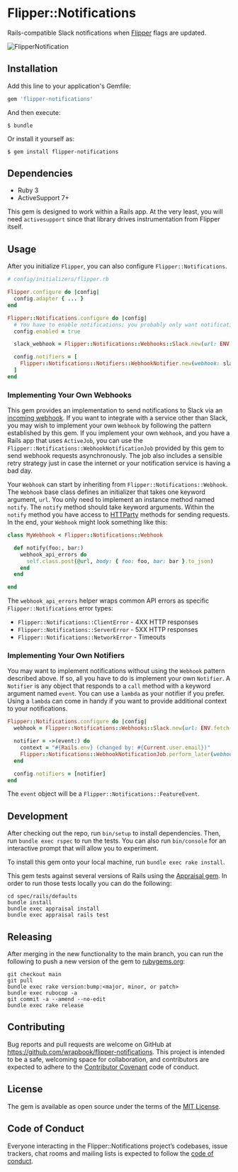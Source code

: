 # Flipper::Notifications

Rails-compatible Slack notifications when [Flipper](https://github.com/jnunemaker/flipper)
flags are updated.

![FlipperNotification](images/flipper-notifications.png)

## Installation

Add this line to your application's Gemfile:

```ruby
gem 'flipper-notifications'
```

And then execute:

    $ bundle

Or install it yourself as:

    $ gem install flipper-notifications

## Dependencies

* Ruby 3
* ActiveSupport 7+

This gem is designed to work within a Rails app. At the very least, you will
need `activesupport` since that library drives instrumentation from Flipper
itself.

## Usage

After you initialize `Flipper`, you can also configure `Flipper::Notifications`.

```ruby
# config/initializers/flipper.rb

Flipper.configure do |config|
  config.adapter { ... }
end

Flipper::Notifications.configure do |config|
  # You have to enable notifications; you probably only want notifications enabled in production.
  config.enabled = true

  slack_webhook = Flipper::Notifications::Webhooks::Slack.new(url: ENV.fetch("SLACK_WEBHOOK_URL"))

  config.notifiers = [
    Flipper::Notifications::Notifiers::WebhookNotifier.new(webhook: slack_webhook)
  ]
end
```

### Implementing Your Own Webhooks

This gem provides an implementation to send notifications to Slack via an
[incoming webhook](https://api.slack.com/messaging/webhooks).
If you want to integrate with a service other than Slack, you may wish to
implement your own `Webhook` by following the pattern established by this gem.
If you implement your own `Webhook`, and you have a Rails app that uses `ActiveJob`,
you can use the `Flipper::Notifications::WebhookNotificationJob` provided by this
gem to send webhook requests asynchronously. The job also includes a sensible
retry strategy just in case the internet or your notification service is having a bad day.

Your `Webhook` can start by inheriting from `Flipper::Notifications::Webhook`.
The `Webhook` base class defines an initializer that takes one keyword argument, `url`.
You only need to implement an instance method named `notify`. The `notify` method
should take keyword arguments.  Within the `notify` method you have access to
[HTTParty](https://github.com/jnunemaker/httparty) methods for sending requests.
In the end, your `Webhook` might look something like this:

```ruby
class MyWebhook < Flipper::Notifications::Webhook

  def notify(foo:, bar:)
    webhook_api_errors do
      self.class.post(@url, body: { foo: foo, bar: bar }.to_json)
    end
  end

end
```

The `webhook_api_errors` helper wraps common API errors as specific `Flipper::Notifications`
error types:

* `Flipper::Notifications::ClientError` - 4XX HTTP responses
* `Flipper::Notifications::ServerError` - 5XX HTTP responses
* `Flipper::Notifications::NetworkError` - Timeouts

### Implementing Your Own Notifiers

You may want to implement notifications without using the `Webhook` pattern
described above. If so, all you have to do is implement your own `Notifier`.
A `Notifier` is any object that responds to a `call` method with a keyword
argument named `event`. You can use a `lambda` as your notifier if you prefer.
Using a `lambda` can come in handy if you want to provide additional context
to your notifications.

```ruby
Flipper::Notifications.configure do |config|
  webhook = Flipper::Notifications::Webhooks::Slack.new(url: ENV.fetch("SLACK_WEBHOOK_URL"))

  notifier = ->(event:) do
    context = "#{Rails.env} (changed by: #{Current.user.email})"
    Flipper::Notifications::WebhookNotificationJob.perform_later(webhook: webhook, event: event, context_markdown: context)
  end

  config.notifiers = [notifier]
end
```

The `event` object will be a `Flipper::Notifications::FeatureEvent`.

## Development

After checking out the repo, run `bin/setup` to install dependencies.
Then, run `bundle exec rspec` to run the tests. You can also run `bin/console` for an
interactive prompt that will allow you to experiment.

To install this gem onto your local machine, run `bundle exec rake install`.

This gem tests against several versions of Rails using the [Appraisal gem](https://github.com/thoughtbot/appraisal).
In order to run those tests locally you can do the following:

```
cd spec/rails/defaults
bundle install
bundle exec appraisal install
bundle exec appraisal rails test
```

## Releasing

After merging in the new functionality to the main branch, you can run the following
to push a new version of the gem to [rubygems.org](https://rubygems.org):

```
git checkout main
git pull
bundle exec rake version:bump:<major, minor, or patch>
bundle exec rubocop -a
git commit -a --amend --no-edit
bundle exec rake release
```

## Contributing

Bug reports and pull requests are welcome on GitHub at
https://github.com/wrapbook/flipper-notifications. This project is intended to
be a safe, welcoming space for collaboration, and contributors are expected to
adhere to the [Contributor Covenant](http://contributor-covenant.org) code of conduct.

## License

The gem is available as open source under the terms of the
[MIT License](https://opensource.org/licenses/MIT).

## Code of Conduct

Everyone interacting in the Flipper::Notifications project’s codebases,
issue trackers, chat rooms and mailing lists is expected to follow the
[code of conduct](https://github.com/[USERNAME]/flipper-notifications/blob/master/CODE_OF_CONDUCT.md).
